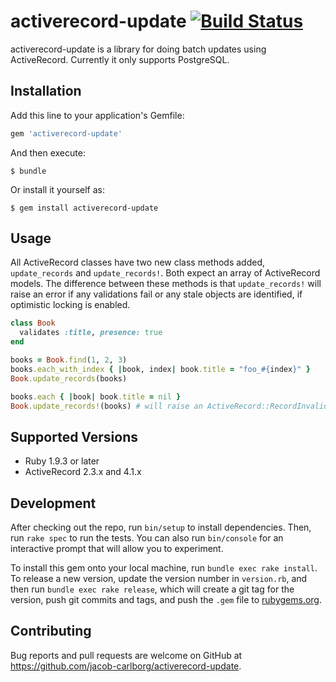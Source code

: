 # activerecord-update [![Build Status](https://travis-ci.org/jacob-carlborg/activerecord-update.svg?branch=master)](https://travis-ci.org/jacob-carlborg/activerecord-update)

activerecord-update is a library for doing batch updates using ActiveRecord.
Currently it only supports PostgreSQL.

## Installation

Add this line to your application's Gemfile:

```ruby
gem 'activerecord-update'
```

And then execute:

    $ bundle

Or install it yourself as:

    $ gem install activerecord-update

## Usage

All ActiveRecord classes have two new class methods added, `update_records` and
`update_records!`. Both expect an array of ActiveRecord models. The difference
between these methods is that `update_records!` will raise an error if any
validations fail or any stale objects are identified, if optimistic locking is
enabled.

```ruby
class Book
  validates :title, presence: true
end

books = Book.find(1, 2, 3)
books.each_with_index { |book, index| book.title = "foo_#{index}" }
Book.update_records(books)

books.each { |book| book.title = nil }
Book.update_records!(books) # will raise an ActiveRecord::RecordInvalid error
```

## Supported Versions

* Ruby 1.9.3 or later
* ActiveRecord 2.3.x and 4.1.x

## Development

After checking out the repo, run `bin/setup` to install dependencies. Then,
run `rake spec` to run the tests. You can also run `bin/console` for an
interactive prompt that will allow you to experiment.

To install this gem onto your local machine, run `bundle exec rake install`.
To release a new version, update the version number in `version.rb`, and then
run `bundle exec rake release`, which will create a git tag for the version,
push git commits and tags, and push the `.gem` file to
[rubygems.org](https://rubygems.org).

## Contributing

Bug reports and pull requests are welcome on GitHub at
https://github.com/jacob-carlborg/activerecord-update.

